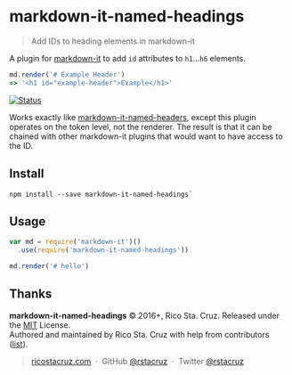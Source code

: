 # markdown-it-named-headings
 
> Add IDs to heading elements in markdown-it

A plugin for [markdown-it][] to add `id` attributes to `h1`...`h6` elements.

```js
md.render('# Example Header') 
=> '<h1 id="example-header">Example</h1>'
```

[![Status](https://travis-ci.org/rstacruz/markdown-it-named-headings.svg?branch=master)](https://travis-ci.org/rstacruz/markdown-it-named-headings "See test builds")

Works exactly like [markdown-it-named-headers][], except this plugin operates on the token level, not the renderer. The result is that it can be chained with other markdown-it plugins that would want to have access to the ID.

## Install

```
npm install --save markdown-it-named-headings`
```

## Usage

```js
var md = require('markdown-it')()
  .use(require('markdown-it-named-headings'))

md.render('# hello')
```

[markdown-it]: https://github.com/markdown-it/markdown-it
[markdown-it-named-headers]: https://www.npmjs.com/package/markdown-it-named-headers

## Thanks

**markdown-it-named-headings** © 2016+, Rico Sta. Cruz. Released under the [MIT] License.<br>
Authored and maintained by Rico Sta. Cruz with help from contributors ([list][contributors]).

> [ricostacruz.com](http://ricostacruz.com) &nbsp;&middot;&nbsp;
> GitHub [@rstacruz](https://github.com/rstacruz) &nbsp;&middot;&nbsp;
> Twitter [@rstacruz](https://twitter.com/rstacruz)

[MIT]: http://mit-license.org/
[contributors]: http://github.com/rstacruz/markdown-it-named-headings/contributors
